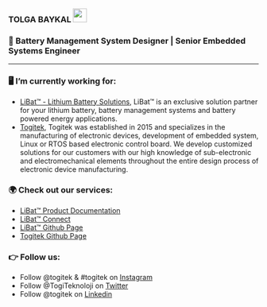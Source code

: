 <h3 align="left"> TOLGA BAYKAL <img src="https://media.giphy.com/media/hvRJCLFzcasrR4ia7z/giphy.gif" width="28"></h3>

### 🔋 Battery Management System Designer | Senior Embedded Systems Engineer
---
### 🖥️ I’m currently working for:
- [LiBat™ - Lithium Battery Solutions](https://li-bat.com), LiBat™ is an exclusive solution partner for your lithium battery, battery management systems and battery powered energy applications.
- [Togitek](https://togitek.com), Togitek was established in 2015 and specializes in the manufacturing of electronic devices, development of embedded system, Linux or RTOS based electronic control board. We develop customized solutions for our customers with our high knowledge of sub-electronic and electromechanical elements throughout the entire design process of electronic device manufacturing. 

### 🌍 Check out our services:
- [LiBat™ Product Documentation](https://wiki.li-bat.com/)
- [LiBat™ Connect](https://connect.li-bat.com/login)
- [LiBat™ Github Page](https://github.com/li-bat)
- [Togitek Github Page](https://github.com/togitek)

### 👉 Follow us:
- Follow @togitek & #togitek on [Instagram](https://www.instagram.com/togitek)
- Follow @TogiTeknoloji on [Twitter](https://www.twitter.com/TogiTeknoloji)
- Follow @togitek on [Linkedin](https://www.linkedin.com/company/togitek/)

<!---
[![GitHub Streak](http://github-readme-streak-stats.herokuapp.com?user=baytogi&theme=dark&hide_border=true&date_format=M%20j%5B%2C%20Y%5D&background=0D1117)](https://git.io/streak-stats)
